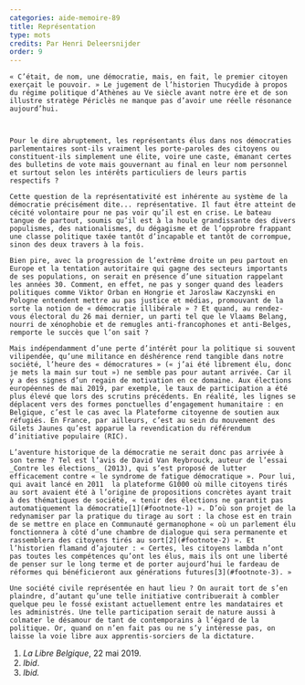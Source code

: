 ```yaml
---
categories: aide-memoire-89
title: Représentation
type: mots
credits: Par Henri Deleersnijder
order: 9
---
```

	« C’était, de nom, une démocratie, mais, en fait, le premier citoyen exerçait le pouvoir. » Le jugement de l’historien Thucydide à propos du régime politique d’Athènes au Ve siècle avant notre ère et de son illustre stratège Périclès ne manque pas d’avoir une réelle résonance aujourd’hui. 



	Pour le dire abruptement, les représentants élus dans nos démocraties parlementaires sont-ils vraiment les porte-paroles des citoyens ou constituent-ils simplement une élite, voire une caste, émanant certes des bulletins de vote mais gouvernant au final en leur nom personnel et surtout selon les intérêts particuliers de leurs partis respectifs ? 

	Cette question de la représentativité est inhérente au système de la démocratie précisément dite... représentative. Il faut être atteint de cécité volontaire pour ne pas voir qu’il est en crise. Le bateau tangue de partout, soumis qu’il est à la houle grandissante des divers populismes, des nationalismes, du dégagisme et de l’opprobre frappant une classe politique taxée tantôt d’incapable et tantôt de corrompue, sinon des deux travers à la fois. 

	Bien pire, avec la progression de l’extrême droite un peu partout en Europe et la tentation autoritaire qui gagne des secteurs importants de ses populations, on serait en présence d’une situation rappelant les années 30. Comment, en effet, ne pas y songer quand des leaders politiques comme Viktor Orban en Hongrie et Jaroslaw Kaczynski en Pologne entendent mettre au pas justice et médias, promouvant de la sorte la notion de « démocratie illibérale » ? Et quand, au rendez-vous électoral du 26 mai dernier, un parti tel que le Vlaams Belang, nourri de xénophobie et de remugles anti-francophones et anti-Belges, remporte le succès que l’on sait ?

	Mais indépendamment d’une perte d’intérêt pour la politique si souvent vilipendée, qu’une militance en déshérence rend tangible dans notre société, l’heure des « démocratures » (« j’ai été librement élu, donc je mets la main sur tout ») ne semble pas pour autant arrivée. Car il y a des signes d’un regain de motivation en ce domaine. Aux élections européennes de mai 2019, par exemple, le taux de participation a été plus élevé que lors des scrutins précédents. En réalité, les lignes se déplacent vers des formes ponctuelles d’engagement humanitaire : en Belgique, c’est le cas avec la Plateforme citoyenne de soutien aux réfugiés. En France, par ailleurs, c’est au sein du mouvement des Gilets Jaunes qu’est apparue la revendication du référendum d’initiative populaire (RIC).

	L’aventure historique de la démocratie ne serait donc pas arrivée à son terme ? Tel est l’avis de David Van Reybrouck, auteur de l’essai _Contre les élections_ (2013), qui s’est proposé de lutter efficacement contre « le syndrome de fatigue démocratique ». Pour lui, qui avait lancé en 2011  la plateforme G1000 où mille citoyens tirés au sort avaient été à l’origine de propositions concrètes ayant trait à des thématiques de société, « tenir des élections ne garantit pas automatiquement la démocratie[1](#footnote-1) ». D’où son projet de la redynamiser par la pratique du tirage au sort : la chose est en train de se mettre en place en Communauté germanophone « où un parlement élu fonctionnera à côté d’une chambre de dialogue qui sera permanente et rassemblera des citoyens tirés au sort[2](#footnote-2) ». Et l’historien flamand d’ajouter : « Certes, les citoyens lambda n’ont pas toutes les compétences qu’ont les élus, mais ils ont une liberté de penser sur le long terme et de porter aujourd’hui le fardeau de réformes qui bénéficieront aux générations futures[3](#footnote-3). »

	Une société civile représentée en haut lieu ? On aurait tort de s’en plaindre, d’autant qu’une telle initiative contribuerait à combler quelque peu le fossé existant actuellement entre les mandataires et les administrés. Une telle participation serait de nature aussi à colmater le désamour de tant de contemporains à l’égard de la politique. Or, quand on n’en fait pas ou ne s’y intéresse pas, on laisse la voie libre aux apprentis-sorciers de la dictature.

1. _La Libre Belgique_, 22 mai 2019.
2. _Ibid_.
3. _Ibid._
